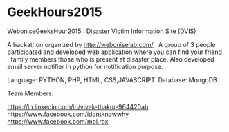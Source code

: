 # GeekHours2015

WeboniseGeeksHour2015 : Disaster Victim Information Site (DVIS)

A hackathon organized by http://weboniselab.com/ . A group of 3 people participated and
developed web application where you can find your friend , family members those who is present
at disaster place. Also developed email server notifier in python for notification purpose.

Language: PYTHON, PHP, HTML, CSS,JAVASCRIPT.
Database: MongoDB.

Team Members:

https://in.linkedin.com/in/vivek-thakur-964420ab
https://www.facebook.com/idontknowwhy
https://www.facebook.com/mol.rox
